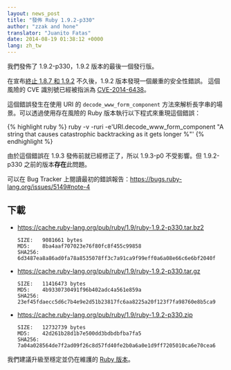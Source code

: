 ```yaml
---
layout: news_post
title: "發佈 Ruby 1.9.2-p330"
author: "zzak and hone"
translator: "Juanito Fatas"
date: 2014-08-19 01:38:12 +0000
lang: zh_tw
---
```


我們發佈了 1.9.2-p330，1.9.2 版本的最後一個發行版。

在宣布[終止 1.8.7 和 1.9.2](https://www.ruby-lang.org/zh_tw/news/2014/07/01/eol-for-1-8-7-and-1-9-2/) 不久後，1.9.2 版本發現一個嚴重的安全性錯誤。
這個風險的 CVE 識別號已經被指派為 [CVE-2014-6438]。

這個錯誤發生在使用 URI 的 `decode_www_form_component` 方法來解析長字串的場景。可以透過使用存在風險的 Ruby 版本執行以下程式來重現這個錯誤：

{% highlight ruby %}
ruby -v -ruri -e'URI.decode_www_form_component "A string that causes catastrophic backtracking as it gets longer %"'
{% endhighlight %}

由於這個錯誤在 1.9.3 發佈前就已經修正了，所以 1.9.3-p0 不受影響。但 1.9.2-p330 之前的版本**存在**此問題。

可以在 Bug Tracker 上閱讀最初的錯誤報告：<https://bugs.ruby-lang.org/issues/5149#note-4>

## 下載

* <https://cache.ruby-lang.org/pub/ruby/1.9/ruby-1.9.2-p330.tar.bz2>

      SIZE:   9081661 bytes
      MD5:    8ba4aaf707023e76f80fc8f455c99858
      SHA256: 6d3487ea8a86ad0fa78a8535078ff3c7a91ca9f99eff0a6a08e66c6e6bf2040f

* <https://cache.ruby-lang.org/pub/ruby/1.9/ruby-1.9.2-p330.tar.gz>

      SIZE:   11416473 bytes
      MD5:    4b9330730491f96b402adc4a561e859a
      SHA256: 23ef45fdaecc5d6c7b4e9e2d51b23817fc6aa8225a20f123f7fa98760e8b5ca9

* <https://cache.ruby-lang.org/pub/ruby/1.9/ruby-1.9.2-p330.zip>

      SIZE:   12732739 bytes
      MD5:    42d261b28d1b7e500dd3bdbdbfba7fa5
      SHA256: 7a04a028564de7f2ad09f26c8d57fd40fe2b0a6a0e1d9ff7205010ca6e70cea6

我們建議升級至穩定並仍在維護的
[Ruby 版本](https://www.ruby-lang.org/zh_tw/downloads/)。

[CVE-2014-6438]: https://www.cve.org/CVERecord?id=CVE-2014-6438
